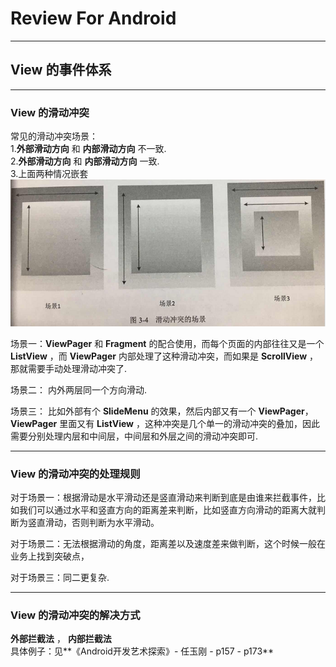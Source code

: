# Review For Android
***
## View 的事件体系
***
### View 的滑动冲突   

常见的滑动冲突场景：  
1.**外部滑动方向** 和 **内部滑动方向** 不一致.  
2.**外部滑动方向** 和 **内部滑动方向** 一致.  
3.上面两种情况嵌套   
<img src = "resource/confict_of_view.png" width = 600 />  

场景一：**ViewPager** 和 **Fragment** 的配合使用，而每个页面的内部往往又是一个 **ListView** ，而 **ViewPager** 内部处理了这种滑动冲突，而如果是 **ScrollView** ，那就需要手动处理滑动冲突了.  

场景二： 内外两层同一个方向滑动.

场景三： 比如外部有个 **SlideMenu** 的效果，然后内部又有一个 **ViewPager**，**ViewPager** 里面又有 **ListView** ，这种冲突是几个单一的滑动冲突的叠加，因此需要分别处理内层和中间层，中间层和外层之间的滑动冲突即可.  

***
### View 的滑动冲突的处理规则  

对于场景一：根据滑动是水平滑动还是竖直滑动来判断到底是由谁来拦截事件，比如我们可以通过水平和竖直方向的距离差来判断，比如竖直方向滑动的距离大就判断为竖直滑动，否则判断为水平滑动。

对于场景二：无法根据滑动的角度，距离差以及速度差来做判断，这个时候一般在业务上找到突破点，

对于场景三：同二更复杂.  

***
### View 的滑动冲突的解决方式 
**外部拦截法** ， **内部拦截法**  
具体例子：见**《Android开发艺术探索》- 任玉刚 - p157 - p173**  
